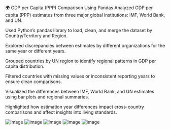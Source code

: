 🌍 GDP per Capita (PPP) Comparison Using Pandas
Analyzed GDP per capita (PPP) estimates from three major global institutions: IMF, World Bank, and UN.

Used Python’s pandas library to load, clean, and merge the dataset by Country/Territory and Region.

Explored discrepancies between estimates by different organizations for the same year or different years.

Grouped countries by UN region to identify regional patterns in GDP per capita distribution.

Filtered countries with missing values or inconsistent reporting years to ensure clean comparisons.

Visualized the differences between IMF, World Bank, and UN estimates using bar plots and regional summaries.

Highlighted how estimation year differences impact cross-country comparisons and affect insights into living standards.

![image](https://github.com/user-attachments/assets/7a1f44ed-a942-4084-ba06-c71da68a3acf)
![image](https://github.com/user-attachments/assets/5a9f5de6-4f42-4c34-894c-92009e304c0a)
![image](https://github.com/user-attachments/assets/dac79867-c9a4-4c45-bfdf-5eb27348c18b)
![image](https://github.com/user-attachments/assets/45ba3b05-69c2-4a52-b8c0-405f546d07e3)
![image](https://github.com/user-attachments/assets/55efbe20-ed00-4bc8-8d16-d67c4c95abbd)




